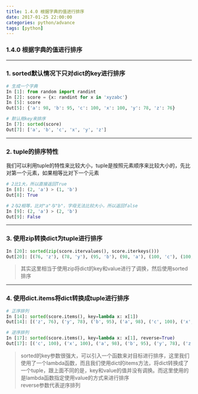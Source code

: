 ```yaml
---
title: 1.4.0 根据字典的值进行排序
date: 2017-01-25 22:00:00
categories: python/advance
tags: [python]
---
```

### 1.4.0 根据字典的值进行排序

---

### 1. sorted默认情况下只对dict的key进行排序
``` python
# 生成一个字典
In [1]: from random import randint
In [2]: score = {x: randint for x in 'xyzabc'}
In [5]: score
Out[5]: {'a': 98, 'b': 95, 'c': 100, 'x': 100, 'y': 78, 'z': 76}

# 默认用key来排序
In [7]: sorted(score)
Out[7]: ['a', 'b', 'c', 'x', 'y', 'z']
```

---

### 2. tuple的排序特性
我们可以利用tuple的特性来比较大小，tuple是按照元素顺序来比较大小的，先比对第一个元素，如果相等比对下一个元素
``` python
# 2比1大，所以直接返回True
In [8]: (2, 'a') > (1, 'b')
Out[8]: True

# 2与2相等，比对"a"与"b"，字母无法比较大小，所以返回false
In [9]: (2, 'a') > (2, 'b')
Out[9]: False
```

---

### 3. 使用zip转换dict为tuple进行排序
``` python
In [20]: sorted(zip(score.itervalues(), score.iterkeys()))
Out[20]: [(76, 'z'), (78, 'y'), (95, 'b'), (98, 'a'), (100, 'c'), (100, 'x')]
```
> 其实这里相当于使用zip将dict的key和value进行了调换，然后使用sorted排序

---

### 4. 使用dict.items将dict转换成tuple进行排序
``` python
# 正序排列
In [14]: sorted(score.items(), key=lambda x: x[1])
Out[14]: [('z', 76), ('y', 78), ('b', 95), ('a', 98), ('c', 100), ('x', 100)]

# 逆序排列
In [17]: sorted(score.items(), key=lambda x: x[1], reverse=True)
Out[17]: [('c', 100), ('x', 100), ('a', 98), ('b', 95), ('y', 78), ('z', 76)]
```
> sorted的key参数很强大，可以引入一个函数来对目标进行排序，这里我们使用了一个lambda函数，而且我们使用dict的items方法，将dict转换成了一个tuple，跟上面不同的是，key和value的值并没有调换。而这里使用的是lambda函数指定使用value的方式来进行排序  
reverse参数代表逆序排列

